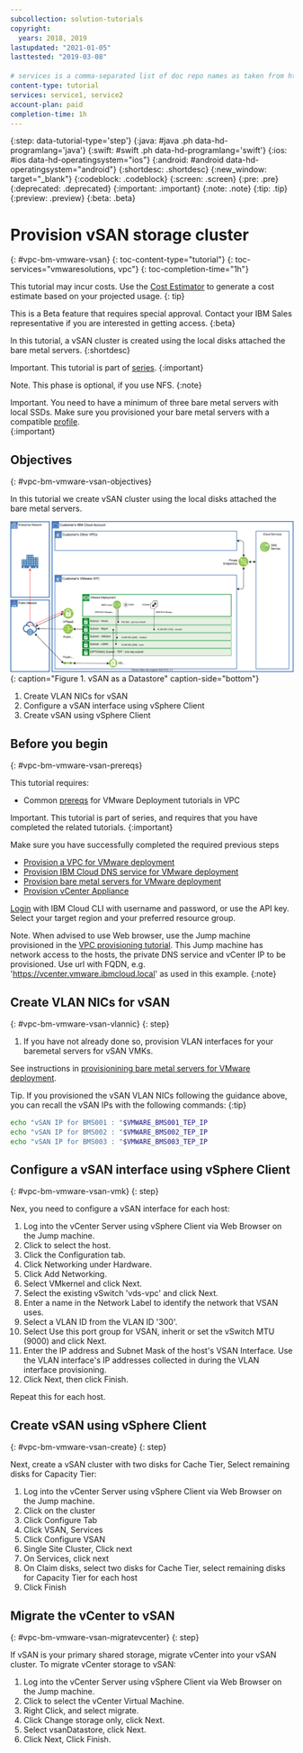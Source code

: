 ```yaml
---
subcollection: solution-tutorials
copyright:
  years: 2018, 2019
lastupdated: "2021-01-05"
lasttested: "2019-03-08"

# services is a comma-separated list of doc repo names as taken from https://github.ibm.com/cloud-docs/
content-type: tutorial
services: service1, service2
account-plan: paid
completion-time: 1h
---
```


{:step: data-tutorial-type='step'}
{:java: #java .ph data-hd-programlang='java'}
{:swift: #swift .ph data-hd-programlang='swift'}
{:ios: #ios data-hd-operatingsystem="ios"}
{:android: #android data-hd-operatingsystem="android"}
{:shortdesc: .shortdesc}
{:new_window: target="_blank"}
{:codeblock: .codeblock}
{:screen: .screen}
{:pre: .pre}
{:deprecated: .deprecated}
{:important: .important}
{:note: .note}
{:tip: .tip}
{:preview: .preview}
{:beta: .beta}

# Provision vSAN storage cluster

{: #vpc-bm-vmware-vsan}
{: toc-content-type="tutorial"}
{: toc-services="vmwaresolutions, vpc"}
{: toc-completion-time="1h"}

<!--##istutorial#-->
This tutorial may incur costs. Use the [Cost Estimator](https://{DomainName}/estimator/review) to generate a cost estimate based on your projected usage.
{: tip}
<!--#/istutorial#-->

This is a Beta feature that requires special approval. Contact your IBM Sales representative if you are interested in getting access.
{:beta}

In this tutorial, a vSAN cluster is created using the local disks attached the bare metal servers.
{:shortdesc}

Important. This tutorial is part of [series](https://{DomainName}/docs/solution-tutorials?topic=solution-tutorials-vpc-bm-vmware#vpc-bm-vmware-objectives).
{:important}

Note. This phase is optional, if you use NFS.
{:note}

Important. You need to have a minimum of three bare metal servers with local SSDs. Make sure you provisioned your bare metal servers with a compatible [profile](https://{DomainName}/docs/vpc?topic=vpc-bare-metal-servers-profile#bare-metal-servers-profile-list).  
{:important}

## Objectives
{: #vpc-bm-vmware-vsan-objectives}

In this tutorial we create vSAN cluster using the local disks attached the bare metal servers.

![vSAN as a Datastore](images/solution63-ryo-vmware-on-vpc-hidden/Self-Managed-Simple-20210813v1-VPC-vsan.svg "vSAN as a Datastore"){: caption="Figure 1. vSAN as a Datastore" caption-side="bottom"}

1. Create VLAN NICs for vSAN
2. Configure a vSAN interface using vSphere Client
3. Create vSAN using vSphere Client

## Before you begin
{: #vpc-bm-vmware-vsan-prereqs}

This tutorial requires:

* Common [prereqs](https://{DomainName}/docs/solution-tutorials?topic=solution-tutorials-vpc-bm-vmware#vpc-bm-vmware-prereqs) for VMware Deployment tutorials in VPC

Important. This tutorial is part of series, and requires that you have completed the related tutorials.
{:important}

Make sure you have successfully completed the required previous steps

* [Provision a VPC for VMware deployment](https://{DomainName}/docs/solution-tutorials?topic=solution-tutorials-vpc-bm-vmware-vpc#vpc-bm-vmware-vpc)
* [Provision IBM Cloud DNS service for VMware deployment](https://{DomainName}/docs/solution-tutorials?topic=solution-tutorials-vpc-bm-vmware-dns#vpc-bm-vmware-dns)
* [Provision bare metal servers for VMware deployment](https://{DomainName}/docs/solution-tutorials?topic=solution-tutorials-vpc-bm-vmware-bms#vpc-bm-vmware-bms)
* [Provision vCenter Appliance](https://{DomainName}/docs/solution-tutorials?topic=solution-tutorials-vpc-bm-vmware-vcenter#vpc-bm-vmware-vcenter)

[Login](https://{DomainName}/docs/cli?topic=cli-getting-started) with IBM Cloud CLI with username and password, or use the API key. Select your target region and your preferred resource group.

Note. When advised to use Web browser, use the Jump machine provisioned in the [VPC provisioning tutorial](https://{DomainName}/docs/solution-tutorials?topic=solution-tutorials-vpc-bm-vmware-vpc#vpc-bm-vmware-vpc). This Jump machine has network access to the hosts, the private DNS service and vCenter IP to be provisioned. Use url with FQDN, e.g. 'https://vcenter.vmware.ibmcloud.local' as used in this example.
{:note}

## Create VLAN NICs for vSAN
{: #vpc-bm-vmware-vsan-vlannic}
{: step}

1. If you have not already done so, provision VLAN interfaces for your baremetal servers for vSAN VMKs.

See instructions in [provisionining bare metal servers for VMware deployment](https://{DomainName}/docs/solution-tutorials?topic=solution-tutorials-vpc-bm-vmware-bms#vpc-bm-vmware-bms#vpc-bm-vmware-bms-vlannic).

Tip. If you provisioned the vSAN VLAN NICs following the guidance above, you can recall the vSAN IPs with the following commands:
{:tip}

```bash
echo "vSAN IP for BMS001 : "$VMWARE_BMS001_TEP_IP
echo "vSAN IP for BMS002 : "$VMWARE_BMS002_TEP_IP
echo "vSAN IP for BMS003 : "$VMWARE_BMS003_TEP_IP
```

## Configure a vSAN interface using vSphere Client
{: #vpc-bm-vmware-vsan-vmk}
{: step}

Nex, you need to configure a vSAN interface for each host:

1. Log into the vCenter Server using vSphere Client via Web Browser on the Jump machine.
2. Click to select the host.
3. Click the Configuration tab.
4. Click Networking under Hardware.
5. Click Add Networking.
6. Select VMkernel and click Next.
7. Select the existing vSwitch 'vds-vpc' and click Next.
8. Enter a name in the Network Label to identify the network that VSAN uses.
9. Select a VLAN ID from the VLAN ID '300'.
10. Select Use this port group for VSAN, inherit or set the vSwitch MTU (9000) and click Next.
11. Enter the IP address and Subnet Mask of the host's VSAN Interface. Use the VLAN interface's IP addresses collected in during the VLAN interface provisioning.
12. Click Next, then click Finish.

Repeat this for each host.

## Create vSAN using vSphere Client
{: #vpc-bm-vmware-vsan-create}
{: step}

Next, create a vSAN cluster with two disks for Cache Tier, Select remaining disks for Capacity Tier:

1. Log into the vCenter Server using vSphere Client via Web Browser on the Jump machine.
2. Click on the cluster
3. Click Configure Tab
4. Click VSAN, Services
5. Click Configure VSAN
6. Single Site Cluster, Click next
7. On Services, click next
8. On Claim disks, select two disks for Cache Tier, select remaining disks for Capacity Tier for each host
9. Click Finish

## Migrate the vCenter to vSAN
{: #vpc-bm-vmware-vsan-migratevcenter}
{: step}

If vSAN is your primary shared storage, migrate vCenter into your vSAN cluster. To migrate vCenter storage to vSAN:

1. Log into the vCenter Server using vSphere Client via Web Browser on the Jump machine.
2. Click to select the vCenter Virtual Machine.
3. Right Click, and select migrate.
4. Click Change storage only, click Next.
5. Select vsanDatastore, click Next.
6. Click Next, Click Finish.

